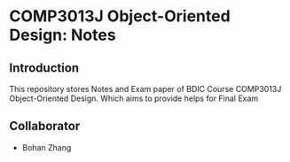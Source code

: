 # COMP3013J Object-Oriented Design: Notes
## Introduction
This repository stores Notes and Exam paper of BDIC Course COMP3013J Object-Oriented Design. Which aims to provide helps for Final Exam
## Collaborator
* Bohan Zhang